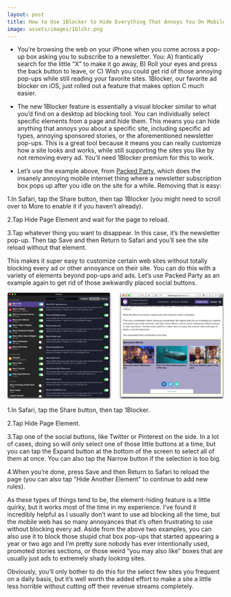 ```yaml
---
layout: post
title: How to Use 1Blocker to Hide Everything That Annoys You On Mobile Sites
image: assets/images/1blckr.png
---
```

* You’re browsing the web on your iPhone when you come across a pop-up box asking you to subscribe to a newsletter. You: A) frantically search for the little “X” to make it go away, B) Roll your eyes and press the back button to leave, or C) Wish you could get rid of those annoying pop-ups while still reading your favorite sites. 1Blocker, our favorite ad blocker on iOS, just rolled out a feature that makes option C much easier.

* The new 1Blocker feature is essentially a visual blocker similar to what you’d find on a desktop ad blocking tool. You can individually select specific elements from a page and hide them. This means you can hide anything that annoys you about a specific site, including specific ad types, annoying sponsored stories, or the aforementioned newsletter pop-ups. This is a great tool because it means you can really customize how a site looks and works, while still supporting the sites you like by not removing every ad. You’ll need 1Blocker premium for this to work.

* Let’s use the example above, from [Packed Party](https://www.packedparty.com/), which does the insanely annoying mobile internet thing where a newsletter subscription box pops up after you idle on the site for a while. Removing that is easy:

1.In Safari, tap the Share button, then tap 1Blocker (you might need to scroll over to More to enable it if you haven’t already).

2.Tap Hide Page Element and wait for the page to reload.

3.Tap whatever thing you want to disappear. In this case, it’s the newsletter pop-up. Then tap Save and then Return to Safari and you’ll see the site reload without that element.

This makes it super easy to customize certain web sites without totally blocking every ad or other annoyance on their site. You can do this with a variety of elements beyond pop-ups and ads. Let’s use Packed Party as an example again to get rid of those awkwardly placed social buttons.

![1blcr2](assets/images/1blckr2.png)

1.In Safari, tap the Share button, then tap 1Blocker.

2.Tap Hide Page Element.

3.Tap one of the social buttons, like Twitter or Pinterest on the side. In a lot of cases, doing so will only select one of those little buttons at a time, but you can tap the Expand button at the bottom of the screen to select all of them at once. You can also tap the Narrow button if the selection is too big.

4.When you’re done, press Save and then Return to Safari to reload the page (you can also tap “Hide Another Element” to continue to add new rules).

As these types of things tend to be, the element-hiding feature is a little quirky, but it works most of the time in my experience. I’ve found it incredibly helpful as I usually don’t want to use ad blocking all the time, but the mobile web has so many annoyances that it’s often frustrating to use without blocking every ad. Aside from the above two examples, you can also use it to block those stupid chat box pop-ups that started appearing a year or two ago and I’m pretty sure nobody has ever intentionally used, promoted stories sections, or those weird “you may also like” boxes that are usually just ads to extremely shady looking sites.

Obviously, you’ll only bother to do this for the select few sites you frequent on a daily basis, but it’s well worth the added effort to make a site a little less horrible without cutting off their revenue streams completely.
